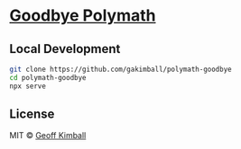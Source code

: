 # [Goodbye Polymath](https://polymatharts.com)

## Local Development

```bash
git clone https://github.com/gakimball/polymath-goodbye
cd polymath-goodbye
npx serve
```

## License

MIT &copy; [Geoff Kimball](https://geoffkimball.com)
